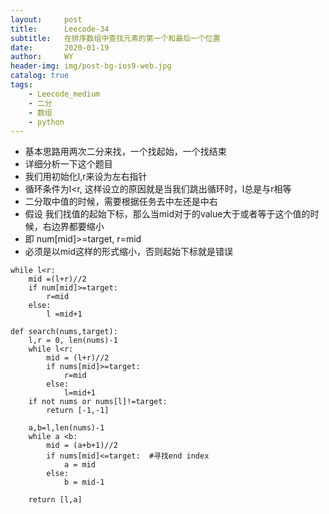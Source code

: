 ```yaml
---
layout:     post
title:      Leecode-34
subtitle:   在排序数组中查找元素的第一个和最后一个位置
date:       2020-01-19
author:     WY
header-img: img/post-bg-ios9-web.jpg
catalog: true
tags:
    - Leecode_medium
    - 二分
    - 数组
    - python
---
```


- 基本思路用两次二分来找，一个找起始，一个找结束
- 详细分析一下这个题目
- 我们用初始化l,r来设为左右指针
- 循环条件为l<r, 这样设立的原因就是当我们跳出循环时，l总是与r相等
- 二分取中值的时候，需要根据任务去中左还是中右
- 假设 我们找值的起始下标，那么当mid对于的value大于或者等于这个值的时候，右边界都要缩小
- 即 num[mid]>=target, r=mid
- 必须是以mid这样的形式缩小，否则起始下标就是错误

```
while l<r:
    mid =(l+r)//2
    if num[mid]>=target:
        r=mid
    else:
        l =mid+1
```


```
def search(nums,target):
    l,r = 0, len(nums)-1
    while l<r:
        mid = (l+r)//2
        if nums[mid]>=target:
            r=mid
        else:
            l=mid+1
    if not nums or nums[l]!=target:
        return [-1,-1]

    a,b=l,len(nums)-1
    while a <b:
        mid = (a+b+1)//2
        if nums[mid]<=target:  #寻找end index
            a = mid
        else:
            b = mid-1

    return [l,a]

```